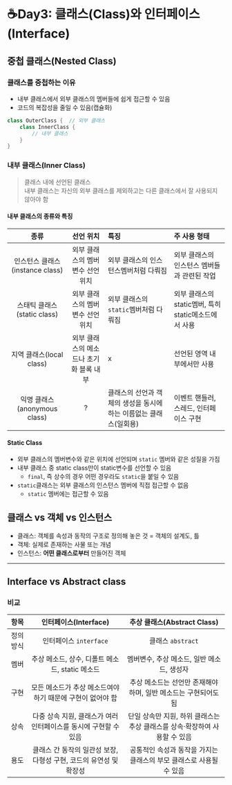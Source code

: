 # ☕Day3: 클래스(Class)와 인터페이스(Interface)
## 중첩 클래스(Nested Class)
### 클래스를 중첩하는 이유
- 내부 클래스에서 외부 클래스의 멤버들에 쉽게 접근할 수 있음
- 코드의 복잡성을 줄일 수 있음(캡슐화)
```Java
class OuterClass {  // 외부 클래스
    class InnerClass {
        // 내부 클래스
    }
}
```
### 내부 클래스(Inner Class)
> 클래스 내에 선언된 클래스  
> 내부 클래스는 자신의 외부 클래스를 제외하고는 다른 클래스에서 잘 사용되지 않아야 함  
#### 내부 클래스의 종류와 특징
|            종류            |         선언 위치          | 특징                                    | 주 사용 형태                             |
|:------------------------:|:----------------------:|:--------------------------------------|:------------------------------------|
| 인스턴스 클래스(instance class) |   외부 클래스의 멤버변수 선언 위치   | 외부 클래스의 인스턴스멤버처럼 다뤄짐                  | 외부 클래스의 인스턴스 멤버들과 관련된 작업            |
|  스태틱 클래스(static class)   |   외부 클래스의 멤버변수 선언 위치   | 외부 클래스의 `static`멤버처럼 다뤄짐              | 외부 클래스의 static멤버, 특히 static메소드에서 사용 |
|   지역 클래스(local class)    | 외부 클래스의 메소드나 초기화 블록 내부 | x                                     | 선언된 영역 내부에서만 사용                     |
| 익명 클래스(anonymous class)  |           ?            | 클래스의 선언과 객체의 생성을 동시에 하는 이름없는 클래스(일회용) | 이벤트 핸들러, 스레드, 인터페이스 구현              |

#### Static Class
- 외부 클래스의 멤버변수와 같은 위치에 선언되며 `static` 멤버와 같은 성질을 가짐
- 내부 클래스 중 static class만이 static변수를 선언할 수 있음
  - `final`, 즉 상수의 경우 어떤 경우라도 `static`을 붙일 수 있음
- `static`클래스는 외부 클래스의 인스턴스 멤버에 직접 접근할 수 없음
  - `static` 멤버에는 접근할 수 있음


## 클래스 vs 객체 vs 인스턴스
- 클래스: 객체를 속성과 동작의 구조로 정의해 놓은 것 = 객체의 설계도, 틀
- 객체: 실제로 존재하는 사물 또는 개념
- 인스턴스: **어떤 클래스로부터** 만들어진 객체

---
## Interface vs Abstract class
### 비교
|항목|            인터페이스(Interface)             |  추상 클래스(Abstract Class)   |
|:----:|:---------------------------------------:|:-------------------------:|
|정의 방식|            인터페이스 `interface`            |      클래스 `abstract`       |
|멤버|     추상 메소드, 상수, 디폴트 메소드, static 메소드     | 멤버변수, 추상 메소드, 일반 메소드, 생성자 |
|구현|    모든 메소드가 추상 메소드여야 하기 때문에 구현이 없어야 함    |추상 메소드는 선언만 존재해야 하며, 일반 메소드는 구현되어도 됨|
|상속|  다중 상속 지원, 클래스가 여러 인터페이스를 동시에 구현할 수 있음  |단일 상속만 지원, 하위 클래스는 추상 클래스를 상속·확장하여 사용할 수 있음|
|용도| 클래스 간 동작의 일관성 보장, 다형성 구현, 코드의 유연성 및 확장성 |공통적인 속성과 동작을 가지는 클래스의 부모 클래스로 사용될 수 있음|